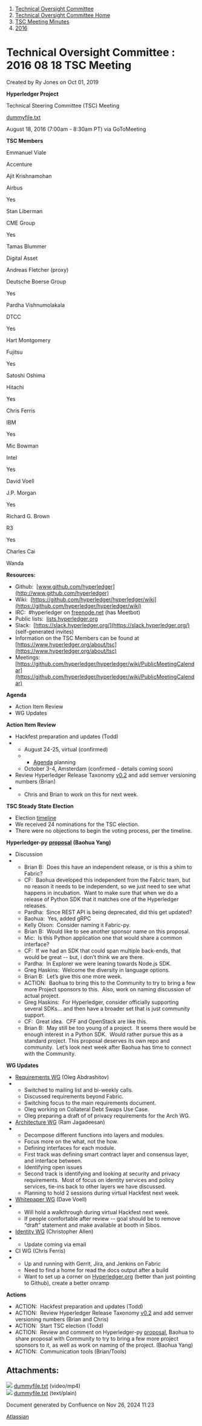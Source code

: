 1. [Technical Oversight Committee](index.html)
2. [Technical Oversight Committee Home](Technical-Oversight-Committee-Home_21430274.html)
3. [TSC Meeting Minutes](TSC-Meeting-Minutes_21448544.html)
4. [2016](2016_21448610.html)

# Technical Oversight Committee : 2016 08 18 TSC Meeting

Created by Ry Jones on Oct 01, 2019

**Hyperledger Project**

Technical Steering Committee (TSC) Meeting

[dummyfile.txt](#)

August 18, 2016 (7:00am - 8:30am PT) via GoToMeeting

**TSC Members**

Emmanuel Viale

Accenture

Ajit Krishnamohan

Airbus

Yes

Stan Liberman

CME Group

Yes

Tamas Blummer

Digital Asset

Andreas Fletcher (proxy)

Deutsche Boerse Group

Yes

Pardha Vishnumolakala

DTCC

Yes

Hart Montgomery

Fujitsu

Yes

Satoshi Oshima

Hitachi

Yes

Chris Ferris

IBM

Yes

Mic Bowman

Intel

Yes

David Voell

J.P. Morgan

Yes

Richard G. Brown

R3

Yes

Charles Cai

Wanda

**Resources:**

- Github:  [www.github.com/hyperledger](http://www.github.com/hyperledger)
- Wiki:  [https://github.com/hyperledger/hyperledger/wiki](https://github.com/hyperledger/hyperledger/wiki)
- IRC:  #hyperledger on [freenode.net](http://freenode.net) (has Meetbot)
- Public lists:  [lists.hyperledger.org](http://lists.hyperledger.org)
- Slack:  [https://slack.hyperledger.org/](https://slack.hyperledger.org/) (self-generated invites)
- Information on the TSC Members can be found at [https://www.hyperledger.org/about/tsc](https://www.hyperledger.org/about/tsc)
- Meetings:  [https://github.com/hyperledger/hyperledger/wiki/PublicMeetingCalendar](https://github.com/hyperledger/hyperledger/wiki/PublicMeetingCalendar)

**Agenda**

- Action Item Review
- WG Updates

**Action Item Review**

- Hackfest preparation and updates (Todd)
- - August 24-25, virtual (confirmed)
  - - [Agenda](https://docs.google.com/document/d/1-YQzap_OvH98_QVoKcfyQ2QlnYT6iAfL7cw_o-xw9FQ/edit) planning
  - October 3-4, Amsterdam (confirmed - details coming soon)
- Review Hyperledger Release Taxonomy [v0.2](https://docs.google.com/document/d/1u9pt-bXeOXefYBB1uYE6M-D6CtmkC1lGCjmicSlZgVA/edit) and add semver versioning numbers (Brian)
- - Chris and Brian to work on this for next week.

**TSC Steady State Election**

- Election [timeline](https://docs.google.com/document/d/16z3lcdLjYwRkSrcq0hlXc62zi-QPAdPjvfvIy-b48jA/edit)
- We received 24 nominations for the TSC election.
- There were no objections to begin the voting process, per the timeline.

**Hyperledger-py** [**proposal**](https://docs.google.com/document/d/1N-KbwlFb7Oo_pTG2NjjLTqwlhqp_kjyv5fco7VH8WrE/edit) **(Baohua Yang)**

- Discussion
- - Brian B:  Does this have an independent release, or is this a shim to Fabric?
  - CF:  Baohua developed this independent from the Fabric team, but no reason it needs to be independent, so we just need to see what happens in incubation.  Want to make sure that when we do a release of Python SDK that it matches one of the Hyperledger releases.
  - Pardha:  Since REST API is being deprecated, did this get updated?
  - Baohua:  Yes, added gRPC
  - Kelly Olson:  Consider naming it Fabric-py.
  - Brian B:  Would like to see another sponsor name on this proposal.
  - Mic:  Is this Python application one that would share a common interface?
  - CF:  If we had an SDK that could span multiple back-ends, that would be great -- but, i don’t think we are there.
  - Pardha:  In Explorer we were leaning towards Node.js SDK.
  - Greg Haskins:  Welcome the diversity in language options.
  - Brian B:  Let’s give this one more week.
  - ACTION:  Baohua to bring this to the Community to try to bring a few more Project sponsors to this.  Also, work on naming discussion of actual project.
  - Greg Haskins:  For Hyperledger, consider officially supporting several SDKs… and then have a broader set that is just community support.
  - CF:  Great idea.  CFF and OpenStack are like this.
  - Brian B:  May still be too young of a project.  It seems there would be enough interest in a Python SDK.  Would rather pursue this as a standard project. This proposal deserves its own repo and community.  Let’s look next week after Baohua has time to connect with the Community.

**WG Updates**

- [Requirements WG](https://github.com/hyperledger/hyperledger/wiki/Requirements-WG) (Oleg Abdrashitov)
- - Switched to mailing list and bi-weekly calls.
  - Discussed requirements beyond Fabric.
  - Switching focus to the main requirements document.
  - Oleg working on Collateral Debt Swaps Use Case.
  - Oleg preparing a draft of of privacy requirements for the Arch WG.
- [Architecture WG](https://github.com/hyperledger/hyperledger/wiki/Architecture-WG) (Ram Jagadeesan)
- - Decompose different functions into layers and modules.
  - Focus more on the what, not the how.
  - Defining interfaces for each module.
  - First track was defining smart contract layer and consensus layer, and interface between.
  - Identifying open issues
  - Second track is identifying and looking at security and privacy requirements.  Most of focus on identity services and policy services, tie-ins back to other layers we have discussed.
  - Planning to hold 2 sessions during virtual Hackfest next week.
- [Whitepaper WG](https://github.com/hyperledger/hyperledger/wiki/Whitepaper-WG) (Dave Voell)
- - Will hold a walkthrough during virtual Hackfest next week.
  - If people comfortable after review -- goal should be to remove “draft” statement and make available at booth in Sibos.
- [Identity WG](https://github.com/hyperledger/hyperledger/wiki/PublicMeetingCalendar#hyperledger-identity-wg-biweekly-meeting) (Christopher Allen)
- - Update coming via email
- CI WG (Chris Ferris)
- - Up and running with Gerrit, Jira, and Jenkins on Fabric
  - Need to find a home for read the docs output after a build
  - Want to set up a corner on [Hyperledger.org](http://Hyperledger.org) (better than just pointing to Github), create a better onramp

**Actions**

- ACTION:  Hackfest preparation and updates (Todd)
- ACTION:  Review Hyperledger Release Taxonomy [v0.2](https://docs.google.com/document/d/1u9pt-bXeOXefYBB1uYE6M-D6CtmkC1lGCjmicSlZgVA/edit) and add semver versioning numbers (Brian and Chris)
- ACTION:  Start TSC election (Todd)
- ACTION:  Review and comment on Hyperledger-py [proposal](https://docs.google.com/document/d/1N-KbwlFb7Oo_pTG2NjjLTqwlhqp_kjyv5fco7VH8WrE/edit), Baohua to share proposal with Community to try to bring a few more project sponsors to it, as well as work on naming of the project. (Baohua Yang)
- ACTION:  Communication tools (Brian/Tools)

## Attachments:

![](images/icons/bullet_blue.gif) [dummyfile.txt](attachments/21432687/21457541.txt) (video/mp4)  
![](images/icons/bullet_blue.gif) [dummyfile.txt](attachments/21432687/21448644.txt) (text/plain)

Document generated by Confluence on Nov 26, 2024 11:23

[Atlassian](http://www.atlassian.com/)
